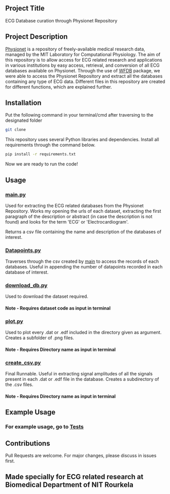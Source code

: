 ## Project Title
ECG Database curation through Physionet Repository

## Project Description
[Physionet](https://physionet.org) is a repository of freely-available medical research data, managed by the MIT Laboratory for Computational Physiology. 
The aim of this repository is to allow access for ECG related research and applications in various institutions by easy access, retrieval, and conversion of all ECG databases available on Physionet.
Through the use of [WFDB](https://wfdb.readthedocs.io/en/latest/) package, we were able to access the Physionet Repository and extract all the databases containing any type of ECG data. 
Different files in this repository are created for different functions, which are explained further.

## Installation

Put the following command in your terminal/cmd after traversing to the designated folder
```bash
git clone 
```
This repository uses several Python libraries and dependencies. Install all requirements through the command below.
```bash
pip install -r requirements.txt
```
Now we are ready to run the code!

## Usage

### [main.py](main.py)
Used for extracting the ECG related databases from the Physionet Repository. 
Works my opening the urls of each dataset, extracting the first paragraph of the description or abstract (in case the description is not found) and looks for the term 'ECG' or 'Electrocardiogram'. 

Returns a csv file containing the name and description of the databases of interest.

### [Datapoints.py](Datapoints.py)
Traverses through the csv created by [main](main.py) to access the records of each databases. 
Useful in appending the number of datapoints recorded in each database of interest.

### [download_db.py](download_db.py)
Used to download the dataset required. 
#### Note - Requires dataset code as input in terminal

### [plot.py](plot.py)
Used to plot every .dat or .edf included in the directory given as argument. Creates a subfolder of .png files.
#### Note - Requires Directory name as input in terminal

### [create_csv.py](create_csv.py)
Final Runnable. 
Useful in extracting signal amplitudes of all the signals present in each .dat or .edf file in the database. 
Creates a subdirectory of the .csv files. 
#### Note - Requires Directory name as input in terminal

## Example Usage 
### For example usage, go to [Tests](Tests/trial.txt)

## Contributions
Pull Requests are welcome. 
For major changes, please discuss in issues first. 

## Made specially for ECG related research at Biomedical Department of NIT Rourkela

